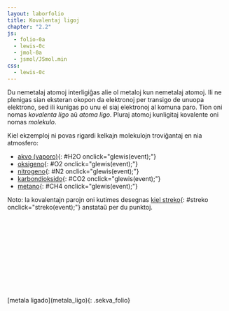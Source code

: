```yaml
---
layout: laborfolio
title: Kovalentaj ligoj
chapter: "2.2"
js:
  - folio-0a
  - lewis-0c
  - jmol-0a
  - jsmol/JSmol.min
css:
  - lewis-0c  
---
```


Du nemetalaj atomoj interligiĝas alie ol metaloj kun nemetalaj atomoj. Ili ne plenigas sian 
eksteran okopon da elektronoj per transigo de unuopa elektrono, sed ili kunigas po unu el siaj elektronoj al komuna paro. Tion oni nomas *kovalenta ligo* aŭ *atoma ligo*. Pluraj atomoj kunligitaj kovalente oni nomas *molekulo*.

Kiel ekzemploj ni povas rigardi kelkajn molekulojn troviĝantaj en nia atmosfero:

- [akvo (vaporo)](#H2O){: #H2O onclick="glewis(event);"}
- [oksigeno](#O2){: #O2 onclick="glewis(event);"}
- [nitrogeno](#N2){: #N2 onclick="glewis(event);"}
- [karbondioksido](#CO2){: #CO2 onclick="glewis(event);"}
- [metano](#CH4){: #CH4 onclick="glewis(event);"}

Noto: la kovalentajn parojn oni kutimes desegnas [kiel streko](#streko){: #streko onclick="streko(event);"}
anstataŭ per du punktoj.

<script>

  let svg, lewis, frm = "H2";  

  const gasoj = {
    N2: [["N","3;9:"],["N","9;3:"]],
    O2: [["O","3%:::"],["O","9%:::"]],
    H2O:[["O","Z:a.A.a:"],["H","m e.",1,180-51.5],["H","e.",1,180+51.5]],
    CO2:[["O","3%:::",-1],["C","3:9:"],["O","9%:::"]],
    CH4:[["H","3.",-1],["C","3%...."],["H","9."],["H","6.",1,360],["H","0.",1,180]],
  }

  const gasoj2 = {
    H2: [["H","3-"],["H"]],
    N2: [["N","3#9:"],["N","3:"]],
    O2: [["O","3%=::"],["O","9% ::"]],
    H2O:[["O","Z:a-A-a:"],["H","",1,180-51.5],["H","",1,180+51.5]],
    CO2:[["O","3%=::",-1],["C"],["O","9%=::"]],
    CH4:[["H","",-1],["C","9%----"],["H"],["H","",1,360],["H","",1,180]],
  }

  function glewis(event) {
    event.preventDefault();
    frm = event.target.id;

    // malplenigu
    svg.textContent = "";
    // desegnu Lewis-strukturon
    lewis.molekulo(gasoj[frm]);
  }

  function streko(event) {
    event.preventDefault();
    // malplenigu
    svg.textContent = "";
    // desegnu Lewis-strukturon
    lewis.molekulo(gasoj2[frm]);
  }

  lanĉe( () => {
    svg = ĝi("#glewis");
    lewis = new Lewis(svg);

    lewis.molekulo([
      ["H","3."],
      ["H","9.",1],
    ]);
  });

</script>

<svg id="glewis"
    version="1.1" 
    xmlns="http://www.w3.org/2000/svg" 
    xmlns:xlink="http://www.w3.org/1999/xlink" width="240" viewBox="-30 -20 60 40">    
</svg>

<h3></h3>
[metala ligado](metala_ligo){: .sekva_folio}